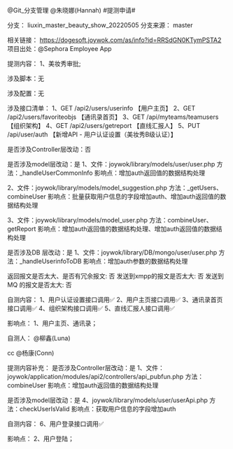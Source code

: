 @Git_分支管理  @朱晓娜(Hannah)  #提测申请# 

分支： liuxin_master_beauty_show_20220505
分支来源： master

相关链接：
https://dogesoft.joywok.com/as/info?id=RRSdGN0KTymPSTA2 
项目出处：@Sephora Employee App 

提测内容：
1、美妆秀审批;

涉及脚本：无

涉及配置：无

涉及接口清单：
1、GET /api2/users/userinfo	【用户主页】
2、GET /api2/users/favoriteobjs	【通讯录首页】
3、GET /api/myteams/teamusers	【组织架构】
4、GET /api2/users/getreport	【直线汇报人】
5、PUT /api/user/auth		【新增API - 用户认证设置（美妆秀B级认证）】

是否涉及Controller层改动：否

是否涉及model层改动：是
1、文件：joywok/library/models/user/user.php
方法：_handleUserCommonInfo
影响点：增加auth返回值的数据结构处理

2、文件：joywok/library/models/model_suggestion.php
方法：_getUsers、combineUser
影响点：批量获取用户信息的字段增加auth、增加auth返回值的数据结构处理

3、文件：joywok/library/models/model_user.php
方法：combineUser、getReport
影响点：增加auth返回值的数据结构处理、增加auth返回值的数据结构处理

是否涉及DB 层改动：是
1、文件：joywok/library/DB/mongo/user/user.php
方法：_handleUserinfoToDB
影响点：增加auth参数的数据结构处理

返回报文是否太大、是否有冗余报文: 否
发送到xmpp的报文是否太大: 否
发送到MQ 的报文是否太大: 否

自测内容：
1、用户认证设置接口调用✅
2、用户主页接口调用✅
3、通讯录首页接口调用✅
4、组织架构接口调用✅
5、直线汇报人接口调用✅

影响点：
1、用户主页、通讯录；

自测人： @柳鑫(Luna) 

cc @杨康(Conn) 


提测内容补充：
是否涉及Controller层改动：是
1、文件：joywok/application/modules/api2/controllers/api_pubfun.php
方法：combineUser
影响点：增加auth返回值的数据结构处理

是否涉及model层改动：是
4、joywok/library/models/user/userApi.php
方法：checkUserIsValid
影响点：获取用户信息的字段增加auth

自测内容：
6、用户登录接口调用✅

影响点：
2、用户登陆；
